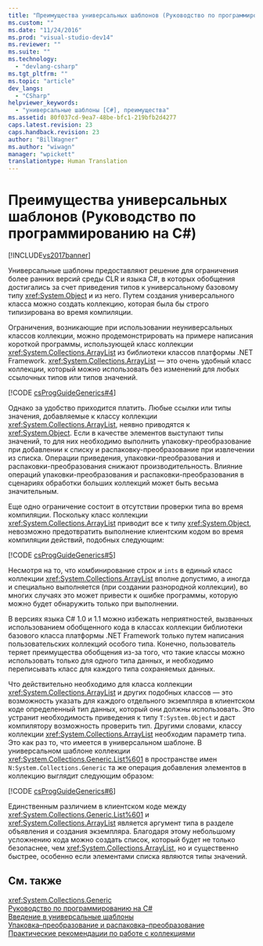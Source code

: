 ```yaml
---
title: "Преимущества универсальных шаблонов (Руководство по программированию на C#) | Microsoft Docs"
ms.custom: ""
ms.date: "11/24/2016"
ms.prod: "visual-studio-dev14"
ms.reviewer: ""
ms.suite: ""
ms.technology: 
  - "devlang-csharp"
ms.tgt_pltfrm: ""
ms.topic: "article"
dev_langs: 
  - "CSharp"
helpviewer_keywords: 
  - "универсальные шаблоны [C#], преимущества"
ms.assetid: 80f037cd-9ea7-48be-bfc1-219bfb2d4277
caps.latest.revision: 23
caps.handback.revision: 23
author: "BillWagner"
ms.author: "wiwagn"
manager: "wpickett"
translationtype: Human Translation
---
```

# Преимущества универсальных шаблонов (Руководство по программированию на C#)
[!INCLUDE[vs2017banner](../../../csharp/includes/vs2017banner.md)]

Универсальные шаблоны предоставляют решение для ограничения более ранних версий среды CLR и языка C\#, в которых обобщения достигались за счет приведения типов к универсальному базовому типу <xref:System.Object> и из него.  Путем создания универсального класса можно создать коллекцию, которая была бы строго типизирована во время компиляции.  
  
 Ограничения, возникающие при использовании неуниверсальных классов коллекции, можно продемонстрировать на примере написания короткой программы, использующей класс коллекции <xref:System.Collections.ArrayList> из библиотеки классов платформы .NET Framework.  <xref:System.Collections.ArrayList> — это очень удобный класс коллекции, который можно использовать без изменений для любых ссылочных типов или типов значений.  
  
 [!CODE [csProgGuideGenerics#4](../CodeSnippet/VS_Snippets_VBCSharp/csProgGuideGenerics#4)]  
  
 Однако за удобство приходится платить.  Любые ссылки или типы значения, добавляемые к классу коллекции <xref:System.Collections.ArrayList>, неявно приводятся к <xref:System.Object>.  Если в качестве элементов выступают типы значений, то для них необходимо выполнить упаковку\-преобразование при добавлении к списку и распаковку\-преобразование при извлечении из списка.  Операции приведения, упаковки\-преобразования и распаковки\-преобразования снижают производительность. Влияние операций упаковки\-преобразования и распаковки\-преобразования в сценариях обработки больших коллекций может быть весьма значительным.  
  
 Еще одно ограничение состоит в отсутствии проверки типа во время компиляции. Поскольку класс коллекции <xref:System.Collections.ArrayList> приводит все к типу <xref:System.Object>, невозможно предотвратить выполнение клиентским кодом во время компиляции действий, подобных следующим:  
  
 [!CODE [csProgGuideGenerics#5](../CodeSnippet/VS_Snippets_VBCSharp/csProgGuideGenerics#5)]  
  
 Несмотря на то, что комбинирование строк и `ints` в единый класс коллекции <xref:System.Collections.ArrayList> вполне допустимо, а иногда и специально выполняется \(при создании разнородной коллекции\), во многих случаях это может привести к ошибке программы, которую можно будет обнаружить только при выполнении.  
  
 В версиях языка C\# 1.0 и 1.1 можно избежать неприятностей, вызванных использованием обобщенного кода в классах коллекции библиотеки базового класса платформы .NET Framework только путем написания пользовательских коллекций особого типа.  Конечно, пользователь теряет преимущества обобщения из\-за того, что такие классы можно использовать только для одного типа данных, и необходимо переписывать класс для каждого типа сохраняемых данных.  
  
 Что действительно необходимо для класса коллекции <xref:System.Collections.ArrayList> и других подобных классов — это возможность указать для каждого отдельного экземпляра в клиентском коде определенный тип данных, который они должны использовать.  Это устранит необходимость приведения к типу `T:System.Object` и даст компилятору возможность проверить тип.  Другими словами, классу коллекции <xref:System.Collections.ArrayList> необходим параметр типа.  Это как раз то, что имеется в универсальном шаблоне.  В универсальном шаблоне коллекции <xref:System.Collections.Generic.List%601> в пространстве имен `N:System.Collections.Generic` та же операция добавления элементов в коллекцию выглядит следующим образом:  
  
 [!CODE [csProgGuideGenerics#6](../CodeSnippet/VS_Snippets_VBCSharp/csProgGuideGenerics#6)]  
  
 Единственным различием в клиентском коде между <xref:System.Collections.Generic.List%601> и <xref:System.Collections.ArrayList> является аргумент типа в разделе объявления и создания экземпляра.  Благодаря этому небольшому усложнению кода можно создать список, который будет не только безопаснее, чем <xref:System.Collections.ArrayList>, но и существенно быстрее, особенно если элементами списка являются типы значений.  
  
## См. также  
 <xref:System.Collections.Generic>   
 [Руководство по программированию на C\#](../../../csharp/programming-guide/index.md)   
 [Введение в универсальные шаблоны](../../../csharp/programming-guide/generics/introduction-to-generics.md)   
 [Упаковка–преобразование и распаковка–преобразование](../../../csharp/programming-guide/types/boxing-and-unboxing.md)   
 [Практические рекомендации по работе с коллекциями](http://go.microsoft.com/fwlink/?LinkId=112403)